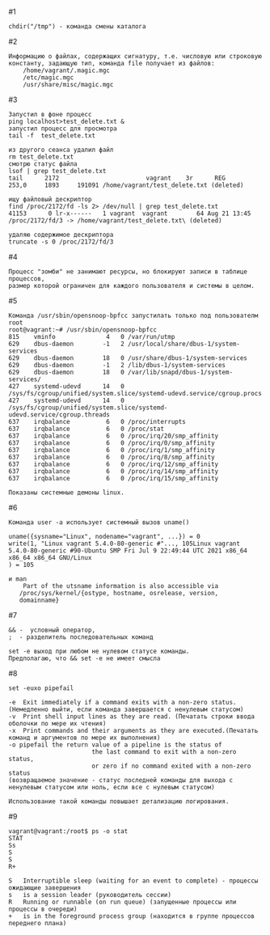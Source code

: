 #1

    chdir("/tmp") - команда смены каталога

#2
    
    Информацию о файлах, содержащих сигнатуру, т.е. числовую или строковую константу, задающую тип, команда file получает из файлов:
        /home/vagrant/.magic.mgc
        /etc/magic.mgc
        /usr/share/misc/magic.mgc

#3
    
    Запустил в фоне процесс
    ping localhost>test_delete.txt &
    запустил процесс для просмотра
    tail -f  test_delete.txt
    
    из другого сеанса удалил файл
    rm test_delete.txt
    смотрю статус файла 
    lsof | grep test_delete.txt
    tail      2172                        vagrant    3r      REG              253,0     1893     191091 /home/vagrant/test_delete.txt (deleted)

    ищу файловый дескриптор
    find /proc/2172/fd -ls 2> /dev/null | grep test_delete.txt
    41153      0 lr-x------   1 vagrant  vagrant        64 Aug 21 13:45 /proc/2172/fd/3 -> /home/vagrant/test_delete.txt\ (deleted)
    
    удаляю содержимое дескриптора
    truncate -s 0 /proc/2172/fd/3

#4
    
    Процесс "зомби" не занимают ресурсы, но блокируют записи в таблице процессов, 
    размер которой ограничен для каждого пользователя и системы в целом. 

#5
    
    Команда /usr/sbin/opensnoop-bpfcc запустилать только под пользователм root
    root@vagrant:~# /usr/sbin/opensnoop-bpfcc
    815    vminfo              4   0 /var/run/utmp
    629    dbus-daemon        -1   2 /usr/local/share/dbus-1/system-services
    629    dbus-daemon        18   0 /usr/share/dbus-1/system-services
    629    dbus-daemon        -1   2 /lib/dbus-1/system-services
    629    dbus-daemon        18   0 /var/lib/snapd/dbus-1/system-services/
    427    systemd-udevd      14   0 /sys/fs/cgroup/unified/system.slice/systemd-udevd.service/cgroup.procs
    427    systemd-udevd      14   0 /sys/fs/cgroup/unified/system.slice/systemd-udevd.service/cgroup.threads
    637    irqbalance          6   0 /proc/interrupts
    637    irqbalance          6   0 /proc/stat
    637    irqbalance          6   0 /proc/irq/20/smp_affinity
    637    irqbalance          6   0 /proc/irq/0/smp_affinity
    637    irqbalance          6   0 /proc/irq/1/smp_affinity
    637    irqbalance          6   0 /proc/irq/8/smp_affinity
    637    irqbalance          6   0 /proc/irq/12/smp_affinity
    637    irqbalance          6   0 /proc/irq/14/smp_affinity
    637    irqbalance          6   0 /proc/irq/15/smp_affinity

    Показаны системные демоны linux.

#6
    
    Команда user -a использует системный вызов uname()
    
    uname({sysname="Linux", nodename="vagrant", ...}) = 0
    write(1, "Linux vagrant 5.4.0-80-generic #"..., 105Linux vagrant 5.4.0-80-generic #90-Ubuntu SMP Fri Jul 9 22:49:44 UTC 2021 x86_64 x86_64 x86_64 GNU/Linux
    ) = 105
    
    и man 
        Part of the utsname information is also accessible via
       /proc/sys/kernel/{ostype, hostname, osrelease, version,
       domainname}

#7
    
    && -  условный оператор, 
    ;  - разделитель последовательных команд

    set -e выход при любом не нулевом статусе команды.
    Предполагаю, что && set -e не имеет смысла

#8

    set -euxo pipefail
    
    -e  Exit immediately if a command exits with a non-zero status. (Немедленно выйти, если команда завершается с ненулевым статусом)
    -v  Print shell input lines as they are read. (Печатать строки ввода оболочки по мере их чтения)
    -x  Print commands and their arguments as they are executed.(Печатать команд и аргументов по мере их выполнения)
    -o pipefail the return value of a pipeline is the status of
                           the last command to exit with a non-zero status,
                           or zero if no command exited with a non-zero status
    (возвращаемое значение - статус последней команды для выхода с ненулевым статусом или ноль, если все с нулевым статусом)

    Использование такой команды повышает детализацию логирования.

#9

    vagrant@vagrant:/root$ ps -o stat
    STAT
    Ss
    S
    S
    R+

    S	Interruptible sleep (waiting for an event to complete) - процессы ожидающие завершения
    s	is a session leader (руководитель сессии)
    R	Running or runnable (on run queue) (запущенные процессы или процессы в очереди)
    +	is in the foreground process group (находится в группе процессов переднего плана)